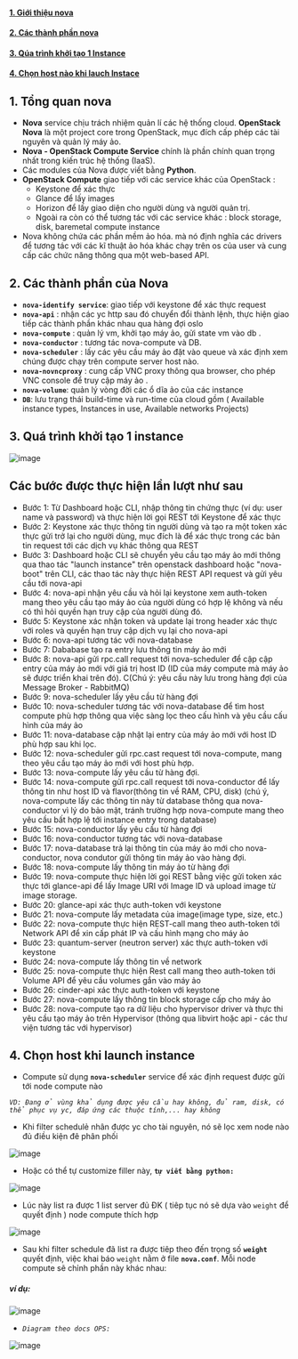 #### [1. Giới thiệu nova](#1)

#### [2. Các thành phần nova](#2)

#### [3. Qúa trình khởi tạo 1 Instance](#3)

#### [4. Chọn host nào khi lauch Instace](#4)


## 1. Tổng quan nova

- **Nova** service chịu trách nhiệm quản lí các hệ thống cloud. **OpenStack Nova** là một project core trong OpenStack, mục đích cấp phép các tài nguyên và quản lý máy ảo.
- **Nova - OpenStack Compute Service** chính là phần chính quan trọng nhất trong kiến trúc hệ thống (IaaS). 
- Các modules của Nova được viết bằng **Python**.
- **OpenStack Compute** giao tiếp với các service khác của OpenStack :
    - Keystone để xác thực
    - Glance để lấy images
    - Horizon để lấy giao diện cho người dùng và người quản trị.
    - Ngoài ra còn có thể tương tác với các service khác : block storage, disk, baremetal compute instance
- Nova không chứa các phần mềm ảo hóa. mà nó định nghĩa các drivers để tương tác với các kĩ thuật ảo hóa khác chạy trên os của user và cung cấp các chức năng thông qua một web-based API.
## 2. Các thành phần của Nova

- **`nova-identify service`**: giao tiếp với keystone để xác thực request
- **`nova-api`** : nhận các yc http sau đó chuyển đổi thành lệnh, thực hiện giao tiếp các thành phần khác nhau qua hàng đợi oslo
- **`nova-compute`** : quản lý vm, khởi tạo máy ảo, gửi state vm vào db .
- **`nova-conductor`** : tương tác nova-compute và DB.
- **`nova-scheduler`** : lấy các yêu cầu máy ảo đặt vào queue và xác định xem chúng được chạy trên compute server host nào.
- **`nova-novncproxy`** : cung cấp VNC proxy thông qua browser, cho phép VNC console để truy cập máy ảo .
- **`nova-volume`**: quản lý vòng đời các ổ dĩa ảo của các instance
- **`DB`**: lưu trạng thái build-time và run-time của cloud gồm ( Available instance types, Instances in use, Available networks Projects)



## 3. Quá trình khởi tạo 1 instance 




![image](https://user-images.githubusercontent.com/83824403/178639606-e6886114-6dcb-4af5-81a2-2ca090da4474.png)






## Các bước được thực hiện lần lượt như sau
- Bước 1: Từ Dashboard hoặc CLI, nhập thông tin chứng thực (ví dụ: user name và password) và thực hiện lời gọi REST tới Keystone để xác thực
- Bước 2: Keystone xác thực thông tin người dùng và tạo ra một token xác thực gửi trở lại cho người dùng, mục đích là để xác thực trong các bản tin request tới các dịch vụ khác thông qua REST
- Bước 3: Dashboard hoặc CLI sẽ chuyển yêu cầu tạo máy ảo mới thông qua thao tác "launch instance" trên openstack dashboard hoặc "nova-boot" trên CLI, các thao tác này thực hiện REST API request và gửi yêu cầu tới nova-api
- Bước 4: nova-api nhận yêu cầu và hỏi lại keystone xem auth-token mang theo yêu cầu tạo máy ảo của người dùng có hợp lệ không và nếu có thì hỏi quyền hạn truy cập của người dùng đó.
- Bước 5: Keystone xác nhận token và update lại trong header xác thực với roles và quyền hạn truy cập dịch vụ lại cho nova-api
- Bước 6: nova-api tương tác với nova-database
- Bước 7: Dababase tạo ra entry lưu thông tin máy ảo mới
- Bước 8: nova-api gửi rpc.call request tới nova-scheduler để cập cập entry của máy ảo mới với giá trị host ID (ID của máy compute mà máy ảo sẽ được triển khai trên đó). C(Chú ý: yêu cầu này lưu trong hàng đợi của Message Broker - RabbitMQ)
- Bước 9: nova-scheduler lấy yêu cầu từ hàng đợi
- Bước 10: nova-scheduler tương tác với nova-database để tìm host compute phù hợp thông qua việc sàng lọc theo cấu hình và yêu cầu cấu hình của máy ảo
- Bước 11: nova-database cập nhật lại entry của máy ảo mới với host ID phù hợp sau khi lọc.
- Bước 12: nova-scheduler gửi rpc.cast request tới nova-compute, mang theo yêu cầu tạo máy ảo mới với host phù hợp.
- Bước 13: nova-compute lấy yêu cầu từ hàng đợi.
- Bước 14: nova-compute gửi rpc.call request tới nova-conductor để lấy thông tin như host ID và flavor(thông tin về RAM, CPU, disk) (chú ý, nova-compute lấy các thông tin này từ database thông qua nova-conductor vì lý do bảo mật, tránh trường hợp nova-compute mang theo yêu cầu bất hợp lệ tới instance entry trong database)
- Bước 15: nova-conductor lấy yêu cầu từ hàng đợi
- Bước 16: nova-conductor tương tác với nova-database
- Bước 17: nova-database trả lại thông tin của máy ảo mới cho nova-conductor, nova condutor gửi thông tin máy ảo vào hàng đợi.
- Bước 18: nova-compute lấy thông tin máy ảo từ hàng đợi
- Bước 19: nova-compute thực hiện lời gọi REST bằng việc gửi token xác thực tới glance-api để lấy Image URI với Image ID và upload image từ image storage.
- Bước 20: glance-api xác thực auth-token với keystone
- Bước 21: nova-compute lấy metadata của image(image type, size, etc.)
- Bước 22: nova-compute thực hiện REST-call mang theo auth-token tới Network API để xin cấp phát IP và cấu hình mạng cho máy ảo
- Bước 23: quantum-server (neutron server) xác thực auth-token với keystone
- Bước 24: nova-compute lấy thông tin về network
- Bước 25: nova-compute thực hiện Rest call mang theo auth-token tới Volume API để yêu cầu volumes gắn vào máy ảo
- Bước 26: cinder-api xác thực auth-token với keystone
- Bước 27: nova-compute lấy thông tin block storage cấp cho máy ảo
- Bước 28: nova-compute tạo ra dữ liệu cho hypervisor driver và thực thi yêu cầu tạo máy ảo trên Hypervisor (thông qua libvirt hoặc api - các thư viện tương tác với hypervisor)






## 4. Chọn host khi launch instance

- Compute sử dụng **`nova-scheduler`** service để xác định request được gửi tới node compute nào

*`VD: Đang ở vùng khả dụng được yêu cầu hay không, đủ ram, disk, có thể phục vụ yc, đáp ứng các thuộc tính,... hay không`*

- Khi filter schedulẻ nhân được yc cho tài nguyên, nó sẽ lọc xem node nào đủ điều kiện đê phân phối


![image](https://user-images.githubusercontent.com/83824403/179202645-ef1a54fa-2087-4d6d-b323-5096ee097be6.png)

- Hoặc có thể tự customize filler này, **`tự viết bằng python:`**


![image](https://user-images.githubusercontent.com/83824403/179202932-9326e282-d849-41c7-8904-607d07df9624.png)


-  Lúc này list ra được 1 list server đủ ĐK ( tiêp tục nó sẽ dựa vào `weight` để quyết định ) node compute thích hợp

![image](https://user-images.githubusercontent.com/83824403/179200493-c77fe510-7509-4ab3-a49e-b0ecd35cdbf8.png)

- Sau khi filter schedule đã list ra được tiêp theo đến trọng số **`weight`** quyết định, việc khai báo `weight` nằm ở file **`nova.conf`**. Mỗi node compute sẽ chỉnh phần này khác nhau:


##### ví dụ:

![image](https://user-images.githubusercontent.com/83824403/179200939-afbbbe83-8bbc-4e75-ab0f-02b938aa9905.png)

- *`Diagram theo docs OPS:`*

![image](https://user-images.githubusercontent.com/83824403/179201186-b8f45e8d-19a5-4810-8a36-29ba02eef30c.png)
